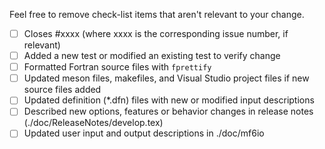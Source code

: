 Feel free to remove check-list items that aren't relevant to your change.

- [ ] Closes #xxxx (where xxxx is the corresponding issue number, if relevant)
- [ ] Added a new test or modified an existing test to verify change
- [ ] Formatted Fortran source files with `fprettify`
- [ ] Updated meson files, makefiles, and Visual Studio project files if new source files added
- [ ] Updated definition (*.dfn) files with new or modified input descriptions
- [ ] Described new options, features or behavior changes in release notes (./doc/ReleaseNotes/develop.tex)
- [ ] Updated user input and output descriptions in ./doc/mf6io
